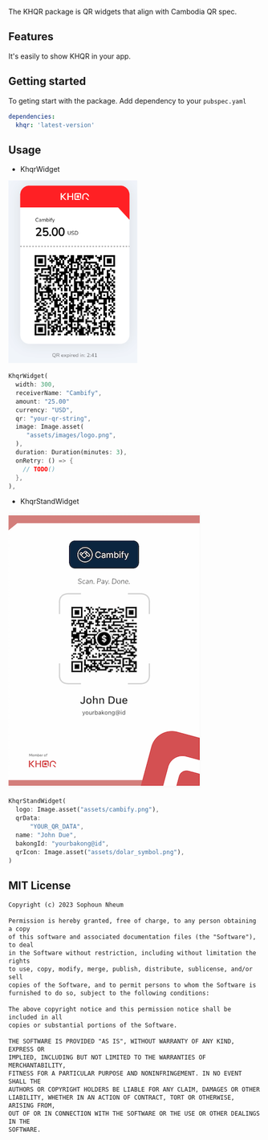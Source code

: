 <!--
This README describes the package. If you publish this package to pub.dev,
this README's contents appear on the landing page for your package.

For information about how to write a good package README, see the guide for
[writing package pages](https://dart.dev/guides/libraries/writing-package-pages).

For general information about developing packages, see the Dart guide for
[creating packages](https://dart.dev/guides/libraries/create-library-packages)
and the Flutter guide for
[developing packages and plugins](https://flutter.dev/developing-packages).
-->

The KHQR package is QR widgets that align with Cambodia QR spec.

## Features

It's easily to show KHQR in your app.

## Getting started

To geting start with the package. Add dependency to your `pubspec.yaml`

```yaml
dependencies:
  khqr: 'latest-version'
```

## Usage

- KhqrWidget

![Preview](https://github.com/Sophoun/khqr/raw/main/khqr_preview.png)

```dart
KhqrWidget(
  width: 300,
  receiverName: "Cambify",
  amount: "25.00"
  currency: "USD",
  qr: "your-qr-string",
  image: Image.asset(
     "assets/images/logo.png",
  ),
  duration: Duration(minutes: 3),
  onRetry: () => {
    // TODO()
  },
),
```

- KhqrStandWidget

![Preview](https://github.com/Sophoun/khqr/raw/main/khqr_stand_preview.png)

```dart
KhqrStandWidget(
  logo: Image.asset("assets/cambify.png"),
  qrData:
      "YOUR_QR_DATA",
  name: "John Due",
  bakongId: "yourbakong@id",
  qrIcon: Image.asset("assets/dolar_symbol.png"),
)
```

## MIT License

```
Copyright (c) 2023 Sophoun Nheum

Permission is hereby granted, free of charge, to any person obtaining a copy
of this software and associated documentation files (the "Software"), to deal
in the Software without restriction, including without limitation the rights
to use, copy, modify, merge, publish, distribute, sublicense, and/or sell
copies of the Software, and to permit persons to whom the Software is
furnished to do so, subject to the following conditions:

The above copyright notice and this permission notice shall be included in all
copies or substantial portions of the Software.

THE SOFTWARE IS PROVIDED "AS IS", WITHOUT WARRANTY OF ANY KIND, EXPRESS OR
IMPLIED, INCLUDING BUT NOT LIMITED TO THE WARRANTIES OF MERCHANTABILITY,
FITNESS FOR A PARTICULAR PURPOSE AND NONINFRINGEMENT. IN NO EVENT SHALL THE
AUTHORS OR COPYRIGHT HOLDERS BE LIABLE FOR ANY CLAIM, DAMAGES OR OTHER
LIABILITY, WHETHER IN AN ACTION OF CONTRACT, TORT OR OTHERWISE, ARISING FROM,
OUT OF OR IN CONNECTION WITH THE SOFTWARE OR THE USE OR OTHER DEALINGS IN THE
SOFTWARE.
```
